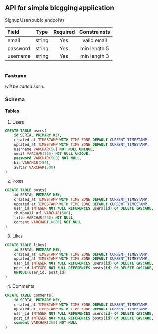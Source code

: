 ## API for simple blogging application

Signup User(public endpoint)

| Field    |  Type  | Required | Constrainsts |
| :------- | :----: | :------: | :----------: |
| email    | string |   Yes    | valid email  |
| password | string |   Yes    | min length 5 |
| username | string |   Yes    | min length 3 |

#

### Features

_will be added soon.._

### Schema

#### Tables

1. Users

```sql
CREATE TABLE users(
	id SERIAL PRIMARY KEY,
	created_at TIMESTAMP WITH TIME ZONE DEFAULT CURRENT_TIMESTAMP,
	updated_at TIMESTAMP WITH TIME ZONE DEFAULT CURRENT_TIMESTAMP,
	username VARCHAR(50) NOT NULL UNIQUE,
	email VARCHAR(100) NOT NULL UNIQUE,
	password VARCHAR(500) NOT NULL,
	bio VARCHAR(250),
	avatar VARCHAR(500)
)
```

2. Posts

```sql
CREATE TABLE posts(
	id SERIAL PRIMARY KEY,
	created_at TIMESTAMP WITH TIME ZONE DEFAULT CURRENT_TIMESTAMP,
	updated_at TIMESTAMP WITH TIME ZONE DEFAULT CURRENT_TIMESTAMP,
	user_id INTEGER NOT NULL REFERENCES users(id) ON DELETE CASCADE,
	thumbnail_url VARCHAR(500),
	title VARCHAR(260) NOT NULL,
	content VARCHAR(10000) NOT NULL
)
```

3. Likes

```sql
CREATE TABLE likes(
	id SERIAL PRIMARY KEY,
	created_at TIMESTAMP WITH TIME ZONE DEFAULT CURRENT_TIMESTAMP,
	updated_at TIMESTAMP WITH TIME ZONE DEFAULT CURRENT_TIMESTAMP,
	user_id INTEGER NOT NULL REFERENCES users(id) ON DELETE CASCADE,
	post_id INTEGER NOT NULL REFERENCES posts(id) ON DELETE CASCADE,
	UNIQUE(user_id, post_id)
)
```

4. Comments

```sql
CREATE TABLE comments(
	id SERIAL PRIMARY KEY,
	created_at TIMESTAMP WITH TIME ZONE DEFAULT CURRENT_TIMESTAMP,
	updated_at TIMESTAMP WITH TIME ZONE DEFAULT CURRENT_TIMESTAMP,
	user_id INTEGER NOT NULL REFERENCES users(id) ON DELETE CASCADE,
	post_id INTEGER NOT NULL REFERENCES posts(id) ON DELETE CASCADE,
	comment VARCHAR(260) NOT NULL
)
```
